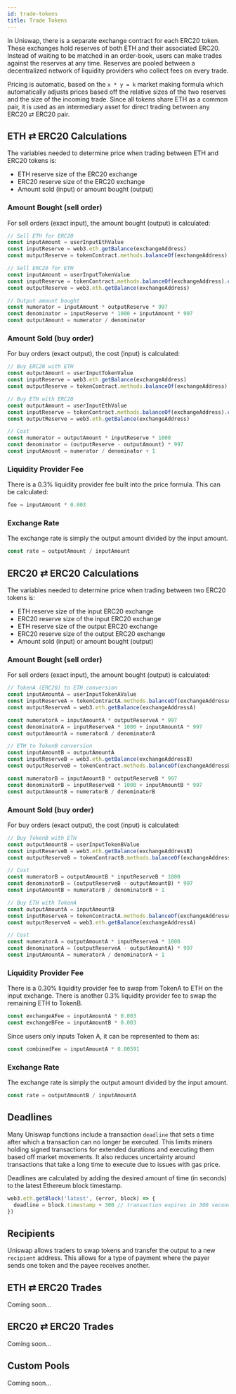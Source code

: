 ```yaml
---
id: trade-tokens
title: Trade Tokens
---
```


In Uniswap, there is a separate exchange contract for each ERC20 token. These exchanges hold reserves of both ETH and their associated ERC20. Instead of waiting to be matched in an order-book, users can make trades against the reserves at any time. Reserves are pooled between a decentralized network of liquidity providers who collect fees on every trade.

Pricing is automatic, based on the `x * y = k` market making formula which automatically adjusts prices based off the relative sizes of the two reserves and the size of the incoming trade. Since all tokens share ETH as a common pair, it is used as an intermediary asset for direct trading between any ERC20 ⇄ ERC20 pair.

## ETH ⇄ ERC20 Calculations

The variables needed to determine price when trading between ETH and ERC20 tokens is:

- ETH reserve size of the ERC20 exchange
- ERC20 reserve size of the ERC20 exchange
- Amount sold \(input\) or amount bought \(output\)

### Amount Bought \(sell order\)

For sell orders \(exact input\), the amount bought \(output\) is calculated:

```javascript
// Sell ETH for ERC20
const inputAmount = userInputEthValue
const inputReserve = web3.eth.getBalance(exchangeAddress)
const outputReserve = tokenContract.methods.balanceOf(exchangeAddress).call()

// Sell ERC20 for ETH
const inputAmount = userInputTokenValue
const inputReserve = tokenContract.methods.balanceOf(exchangeAddress).call()
const outputReserve = web3.eth.getBalance(exchangeAddress)

// Output amount bought
const numerator = inputAmount * outputReserve * 997
const denominator = inputReserve * 1000 + inputAmount * 997
const outputAmount = numerator / denominator
```

### Amount Sold \(buy order\)

For buy orders \(exact output\), the cost \(input\) is calculated:

```javascript
// Buy ERC20 with ETH
const outputAmount = userInputTokenValue
const inputReserve = web3.eth.getBalance(exchangeAddress)
const outputReserve = tokenContract.methods.balanceOf(exchangeAddress).call()

// Buy ETH with ERC20
const outputAmount = userInputEthValue
const inputReserve = tokenContract.methods.balanceOf(exchangeAddress).call()
const outputReserve = web3.eth.getBalance(exchangeAddress)

// Cost
const numerator = outputAmount * inputReserve * 1000
const denominator = (outputReserve - outputAmount) * 997
const inputAmount = numerator / denominator + 1
```

### Liquidity Provider Fee

There is a 0.3% liquidity provider fee built into the price formula. This can be calculated:

```javascript
fee = inputAmount * 0.003
```

### Exchange Rate

The exchange rate is simply the output amount divided by the input amount.

```javascript
const rate = outputAmount / inputAmount
```

## ERC20 ⇄ ERC20 Calculations

The variables needed to determine price when trading between two ERC20 tokens is:

- ETH reserve size of the input ERC20 exchange
- ERC20 reserve size of the input ERC20 exchange
- ETH reserve size of the output ERC20 exchange
- ERC20 reserve size of the output ERC20 exchange
- Amount sold \(input\) or amount bought \(output\)

### Amount Bought \(sell order\)

For sell orders \(exact input\), the amount bought \(output\) is calculated:

```javascript
// TokenA (ERC20) to ETH conversion
const inputAmountA = userInputTokenAValue
const inputReserveA = tokenContractA.methods.balanceOf(exchangeAddressA).call()
const outputReserveA = web3.eth.getBalance(exchangeAddressA)

const numeratorA = inputAmountA * outputReserveA * 997
const denominatorA = inputReserveA * 1000 + inputAmountA * 997
const outputAmountA = numeratorA / denominatorA

// ETH to TokenB conversion
const inputAmountB = outputAmountA
const inputReserveB = web3.eth.getBalance(exchangeAddressB)
const outputReserveB = tokenContract.methods.balanceOf(exchangeAddressB).call()

const numeratorB = inputAmountB * outputReserveB * 997
const denominatorB = inputReserveB * 1000 + inputAmountB * 997
const outputAmountB = numeratorB / denominatorB
```

### Amount Sold \(buy order\)

For buy orders \(exact output\), the cost \(input\) is calculated:

```javascript
// Buy TokenB with ETH
const outputAmountB = userInputTokenBValue
const inputReserveB = web3.eth.getBalance(exchangeAddressB)
const outputReserveB = tokenContractB.methods.balanceOf(exchangeAddressB).call()

// Cost
const numeratorB = outputAmountB * inputReserveB * 1000
const denominatorB = (outputReserveB - outputAmountB) * 997
const inputAmountB = numeratorB / denominatorB + 1

// Buy ETH with TokenA
const outputAmountA = inputAmountB
const inputReserveA = tokenContractA.methods.balanceOf(exchangeAddressA).call()
const outputReserveA = web3.eth.getBalance(exchangeAddressA)

// Cost
const numeratorA = outputAmountA * inputReserveA * 1000
const denominatorA = (outputReserveA - outputAmountA) * 997
const inputAmountA = numeratorA / denominatorA + 1
```

### Liquidity Provider Fee

There is a 0.30% liquidity provider fee to swap from TokenA to ETH on the input exchange. There is another 0.3% liquidity provider fee to swap the remaining ETH to TokenB.

```javascript
const exchangeAFee = inputAmountA * 0.003
const exchangeBFee = inputAmountB * 0.003
```

Since users only inputs Token A, it can be represented to them as:

```javascript
const combinedFee = inputAmountA * 0.00591
```

### Exchange Rate

The exchange rate is simply the output amount divided by the input amount.

```javascript
const rate = outputAmountB / inputAmountA
```

## Deadlines

Many Uniswap functions include a transaction `deadline` that sets a time after which a transaction can no longer be executed. This limits miners holding signed transactions for extended durations and executing them based off market movements. It also reduces uncertainty around transactions that take a long time to execute due to issues with gas price.

Deadlines are calculated by adding the desired amount of time \(in seconds\) to the latest Ethereum block timestamp.

```javascript
web3.eth.getBlock('latest', (error, block) => {
  deadline = block.timestamp + 300 // transaction expires in 300 seconds (5 minutes)
})
```

## Recipients

Uniswap allows traders to swap tokens and transfer the output to a new `recipient` address. This allows for a type of payment where the payer sends one token and the payee receives another.

## ETH ⇄ ERC20 Trades

Coming soon...

## ERC20 ⇄ ERC20 Trades

Coming soon...

## Custom Pools

Coming soon...
